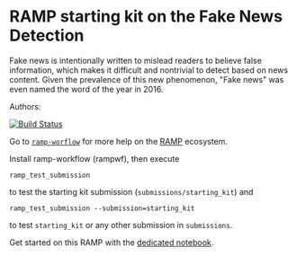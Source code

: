 # RAMP starting kit on the Fake News Detection

Fake news is intentionally written to mislead readers to believe false information, which makes it difficult and nontrivial to detect based on news content. Given the prevalence of this
new phenomenon, "Fake news" was even named the word of the year in 2016.

Authors: 

[![Build Status](https://travis-ci.org/ramp-kits/fake_news.svg?branch=master)](https://travis-ci.org/ramp-kits/fake_news)

Go to [`ramp-worflow`](https://github.com/paris-saclay-cds/ramp-workflow) for more help on the [RAMP](http:www.ramp.studio) ecosystem.

Install ramp-workflow (rampwf), then execute

```
ramp_test_submission
```

to test the starting kit submission (`submissions/starting_kit`) and

```
ramp_test_submission --submission=starting_kit
```

to test `starting_kit` or any other submission in `submissions`.

Get started on this RAMP with the [dedicated notebook](fake_news_starting_kit.ipynb).


